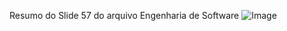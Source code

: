 Resumo do Slide 57 do arquivo Engenharia de Software
![Image](https://github.com/user-attachments/assets/5ab9b1d3-e89d-4976-903f-67df7ae7a317)
